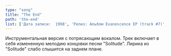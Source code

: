 ```yaml
---
type: "song"
title: "The End"
path: 'the-end'
list: ['Дата записи:  1998', 'Релиз: Альбом Evanescence EP (track #7)', 'Продолжительность: 2:00']
---
```


Инструментальная версия с потрясающим вокалом. Трек включает в себя измененную мелодию концовки песни "Solitude". Лирика из "Solitude" слабо слышится на заднем плане.
